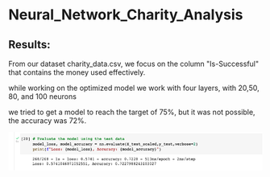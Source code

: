 # Neural_Network_Charity_Analysis


## Results: 

From our dataset charity_data.csv, we focus on the column "Is-Successful" that contains the money used effectively.

while working on the optimized model we work with four layers, with 20,50, 80, and 100 neurons 


we tried to get a  model to reach the target of 75%, but it was not possible, the accuracy was 72%.

![Graph](images/charity.png)
